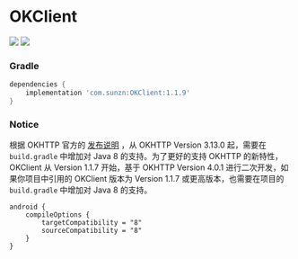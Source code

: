# OKClient

[![](https://jitpack.io/v/com.sunzn/OKClient.svg)](https://jitpack.io/#com.sunzn/OKClient)
[![](https://img.shields.io/badge/License-Apache%202.0-orange.svg)](http://www.apache.org/licenses/LICENSE-2.0.html)

### Gradle
```groovy
dependencies {
    implementation 'com.sunzn:OKClient:1.1.9'
}
```

### Notice

根据 OKHTTP 官方的 [发布说明](https://github.com/square/okhttp/blob/master/CHANGELOG.md#version-3130) ，从 OKHTTP Version 3.13.0 起，需要在 `build.gradle` 中增加对 Java 8 的支持。为了更好的支持 OKHTTP 的新特性，OKClient 从 Version 1.1.7 开始，基于 OKHTTP Version 4.0.1 进行二次开发，如果你项目中引用的 OKClient 版本为 Version 1.1.7 或更高版本，也需要在项目的 `build.gradle` 中增加对 Java 8 的支持。

```
android {
    compileOptions {
        targetCompatibility = "8"
        sourceCompatibility = "8"
    }
}
```